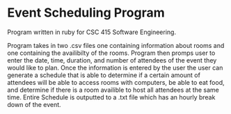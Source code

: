 # Event Scheduling Program
Program written in ruby for CSC 415 Software Engineering.

Program takes in two .csv files one containing information about rooms and one containing the availibilty of the rooms.
Program then promps user to enter the date, time, duration, and number of attendees of the event they would like to plan.
Once the information is entered by the user the user can generate a schedule that is able to determine if a certain amount of attendees will be able to access rooms with computers, be able to eat food, and determine if there is a room availible to host all attendees at the same time. Entire Schedule is outputted to a .txt file which has an hourly break down of the event.
